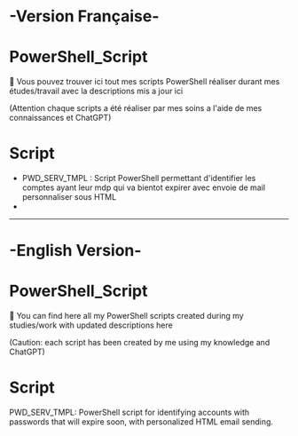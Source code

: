 # -Version Française-

# PowerShell_Script

👀 Vous pouvez trouver ici tout mes scripts PowerShell réaliser durant mes études/travail avec la descriptions mis a jour ici

(Attention chaque scripts a été réaliser par mes soins a l'aide de mes connaissances et ChatGPT)

# Script
- PWD_SERV_TMPL : Script PowerShell permettant d'identifier les comptes ayant leur mdp qui va bientot expirer avec envoie de mail personnaliser sous HTML
- 
---------------------------------------------------------------------------------------------------------------------------------------------------------------------------------
# -English Version-

# PowerShell_Script

👀 You can find here all my PowerShell scripts created during my studies/work with updated descriptions here

(Caution: each script has been created by me using my knowledge and ChatGPT)

# Script
PWD_SERV_TMPL: PowerShell script for identifying accounts with passwords that will expire soon, with personalized HTML email sending.
